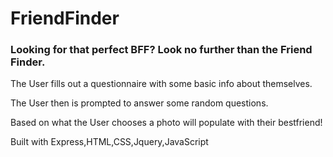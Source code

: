 # FriendFinder

### Looking for that perfect BFF? Look no further than the Friend Finder.

 The User fills out a questionnaire with some basic info about themselves.

The User then is prompted to answer some random questions.

Based on what the User chooses a photo will populate with their bestfriend!

Built with Express,HTML,CSS,Jquery,JavaScript

